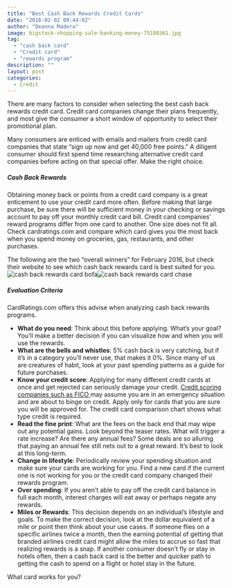 ```yaml
---
title: "Best Cash Back Rewards Credit Cards"
date: "2016-02-02 09:44:02"
author: "Deanna Madera"
image: bigstock-shopping-sale-banking-money-75180361.jpg
tag:
  - "cash back card"
  - "Credit card"
  - "rewards program"
description: ""
layout: post
categories:
  - Credit
---
```


There are many factors to consider when selecting the best cash back rewards credit card. Credit card companies change their plans frequently, and most give the consumer a short window of opportunity to select their promotional plan.

Many consumers are enticed with emails and mailers from credit card companies that state “sign up now and get 40,000 free points.” A diligent consumer should first spend time researching alternative credit card companies before acting on that special offer. Make the right choice.

##### Cash Back Rewards

Obtaining money back or points from a credit card company is a great enticement to use your credit card more often. Before making that large purchase, be sure there will be sufficient money in your checking or savings account to pay off your monthly credit card bill. Credit card companies’ reward programs differ from one card to another. One size does not fit all. Check cardratings.com and compare which card gives you the most back when you spend money on groceries, gas, restaurants, and other purchases.

The following are the two “overall winners” for February 2016, but check their website to see which cash back rewards card is best suited for you.![cash back rewards card bofa](http://moderntips.com/wp-content/uploads/2015/12/bofa.png)![cash back rewards card chase](http://moderntips.com/wp-content/uploads/2015/12/chase.png)

##### Evaluation Criteria

CardRatings.com offers this advise when analyzing cash back rewards programs.

- **What do you need**: Think about this before applying. What’s your goal? You’ll make a better decision if you can visualize how and when you will use the rewards.
- **What are the bells and whistles**: 5% cash back is very catching, but if it’s in a category you’ll never use, that makes it 0%. Since many of us are creatures of habit, look at your past spending patterns as a guide for future purchases.
- **Know your credit score**: Applying for many different credit cards at once and get rejected can seriously damage your credit. [Credit scoring companies such as FICO ](/how-to-get-tricky-with-raising-your-credit-score)may assume you are in an emergency situation and are about to binge on credit. Apply only for cards that you are sure you will be approved for. The credit card comparison chart shows what type credit is required.
- **Read the fine print**: What are the fees on the back end that may wipe out any potential gains. Look beyond the teaser rates. What will trigger a rate increase? Are there any annual fees? Some deals are so alluring that paying an annual fee still nets out to a great reward. It’s best to look at this long-term.
- **Change in lifestyle**: Periodically review your spending situation and make sure your cards are working for you. Find a new card if the current one is not working for you or the credit card company changed their rewards program.
- **Over spending**: If you aren’t able to pay off the credit card balance in full each month, interest charges will eat away or perhaps negate any rewards.
- **Miles or Rewards**: This decision depends on an individual’s lifestyle and goals. To make the correct decision, look at the dollar equivalent of a mile or point then think about your use cases. If someone flies on a specific airlines twice a month, then the earning potential of getting that branded airlines credit card might allow the miles to accrue so fast that realizing rewards is a snap. If another consumer doesn’t fly or stay in hotels often, then a cash back card is the better and quicker path to getting the cash to spend on a flight or hotel stay in the future.

What card works for you?
